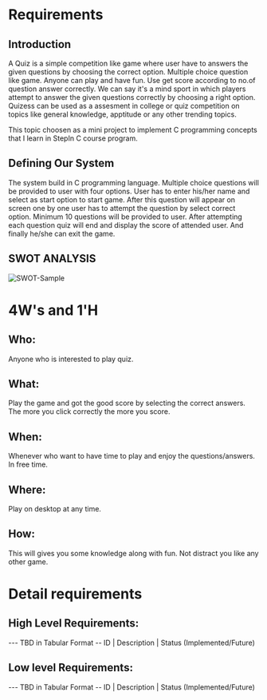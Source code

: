 # Requirements
## Introduction
A Quiz is a simple competition like game where user have to answers the given questions by choosing the correct option. Multiple choice question like game. Anyone can play and have fun. Use get score according to no.of question answer correctly. We can say it's a mind sport in which players attempt to answer the given questions correctly by choosing a right option. Quizess can be used as a assesment in college or quiz competition on topics like general knowledge, apptitude or any other trending topics.

This topic choosen as a mini project to implement C programming concepts that I learn in StepIn C course program.


## Defining Our System
The system build in C programming language.
Multiple choice questions will be provided to user with four options. User has to enter his/her name and select as start option to start game. After this question will appear on screen one by one user has to attempt the question by select correct option. Minimum 10 questions will be provided to user. After attempting each question quiz will end and display the score of attended user. And finally he/she can exit the game.

## SWOT ANALYSIS
![SWOT-Sample](https://github.com/waghtejashri/C_Project-Quiz--LTTS/blob/main/1_Requirements/SWOT.JPG)

# 4W&#39;s and 1&#39;H

## Who:
Anyone who is interested to play quiz. 

## What:
Play the game and got the good score by selecting the correct answers. The more you click correctly the more you score.

## When:
Whenever who want to have time to play and enjoy the questions/answers. In free time.

## Where:
Play on desktop at any time.

## How:
This will gives you some knowledge along with fun. Not distract you like any other game.

# Detail requirements
## High Level Requirements:
--- TBD in Tabular Format 
-- ID | Description | Status (Implemented/Future)


##  Low level Requirements:
--- TBD in Tabular Format 
-- ID | Description | Status (Implemented/Future)
